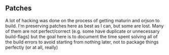## Patches

A lot of hacking was done on the process of getting maturin and orjson to build. I'm preserving patches here as best as I can, but some are lost. Many of them are not perfect/correct (e.g. some have duplicate or unnecessary build-flags) but the goal here is to document the time spent solving all of the build errors to avoid starting from nothing later, not to package things perfectly (or at all, really)
